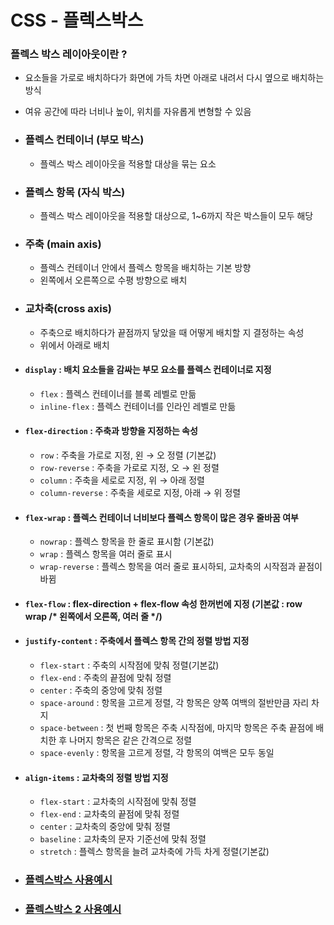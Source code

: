 # CSS - 플렉스박스

### 플렉스 박스 레이아웃이란 ?
* 요소들을 가로로 배치하다가 화면에 가득 차면 아래로 내려서 다시 옆으로 배치하는 방식
* 여유 공간에 따라 너비나 높이, 위치를 자유롭게 변형할 수 있음

* ### 플렉스 컨테이너 (부모 박스)
    * 플렉스 박스 레이아웃을 적용할 대상을 묶는 요소

* ### 플렉스 항목 (자식 박스)
    * 플렉스 박스 레이아웃을 적용할 대상으로, 1~6까지 작은 박스들이 모두 해당

* ### 주축 (main axis)
    * 플렉스 컨테이너 안에서 플렉스 항목을 배치하는 기본 방향
    * 왼쪽에서 오른쪽으로 수평 방향으로 배치

* ### 교차축(cross axis)
    * 주축으로 배치하다가 끝점까지 닿았을 때 어떻게 배치할 지 결정하는 속성
    * 위에서 아래로 배치

* #### `display` : 배치 요소들을 감싸는 부모 요소를 플렉스 컨테이너로 지정
    * `flex` : 플렉스 컨테이너를 블록 레벨로 만듦
    * `inline-flex` : 플렉스 컨테이너를 인라인 레벨로 만듦

* #### `flex-direction` : 주축과 방향을 지정하는 속성
    * `row` : 주축을 가로로 지정, 왼 → 오 정렬 (기본값)
    * `row-reverse` : 주축을 가로로 지정, 오 → 왼 정렬
    * `column` : 주축을 세로로 지정, 위 → 아래 정렬
    * `column-reverse` : 주축을 세로로 지정, 아래 → 위 정렬

* #### `flex-wrap` : 플렉스 컨테이너 너비보다 플렉스 항목이 많은 경우 줄바꿈 여부
    * `nowrap` : 플렉스 항목을 한 줄로 표시함 (기본값)
    * `wrap` : 플렉스 항목을 여러 줄로 표시
    * `wrap-reverse` : 플렉스 항목을 여러 줄로 표시하되, 교차축의 시작점과 끝점이 바뀜

* #### `flex-flow` : flex-direction + flex-flow 속성 한꺼번에 지정 (기본값 : row wrap /* 왼쪽에서 오른쪽, 여러 줄 */) 

* #### `justify-content` : 주축에서 플렉스 항목 간의 정렬 방법 지정
    * `flex-start` : 주축의 시작점에 맞춰 정렬(기본값)
    * `flex-end` : 주축의 끝점에 맞춰 정렬
    * `center` : 주축의 중앙에 맞춰 정렬
    * `space-around` : 항목을 고르게 정렬, 각 항목은 양쪽 여백의 절반만큼 자리 차지
    * `space-between` : 첫 번째 항목은 주축 시작점에, 마지막 항목은 주축 끝점에 배치한 후 나머지 항목은 같은 간격으로 정렬
    * `space-evenly` : 항목을 고르게 정렬, 각 항목의 여백은 모두 동일

* #### `align-items` : 교차축의 정렬 방법 지정
    * `flex-start` : 교차축의 시작점에 맞춰 정렬
    * `flex-end` : 교차축의 끝점에 맞춰 정렬
    * `center` : 교차축의 중앙에 맞춰 정렬
    * `baseline` : 교차축의 문자 기준선에 맞춰 정렬
    * `stretch` : 플렉스 항목을 늘려 교차축에 가득 차게 정렬(기본값)

* ### [플렉스박스 사용예시](./FlexBox.html)
* ### [플렉스박스 2 사용예시](./FlexBox2.html)
